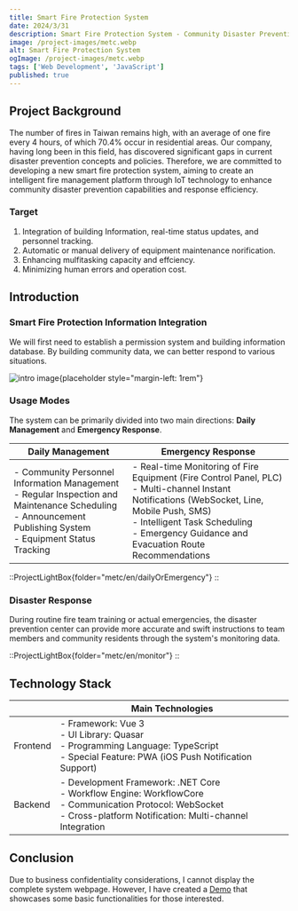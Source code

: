 ```yaml
---
title: Smart Fire Protection System
date: 2024/3/31
description: Smart Fire Protection System - Community Disaster Prevention IoT Solution
image: /project-images/metc.webp
alt: Smart Fire Protection System
ogImage: /project-images/metc.webp
tags: ['Web Development', 'JavaScript']
published: true
---
```


## Project Background

The number of fires in Taiwan remains high, with an average of one fire every 4 hours, of which 70.4% occur in residential areas.
Our company, having long been in this field, has discovered significant gaps in current disaster prevention concepts and policies.
Therefore, we are committed to developing a new smart fire protection system, aiming to create an intelligent fire management platform through IoT technology to enhance community disaster prevention capabilities and response efficiency.

### Target

1. Integration of building Information, real-time status updates, and personnel tracking.
2. Automatic or manual delivery of equipment maintenance norification.
3. Enhancing mulfitasking capacity and effciency.
4. Minimizing human errors and operation cost.

## Introduction

### Smart Fire Protection Information Integration

We will first need to establish a permission system and building information database. By building community data, we can better respond to various situations.

![intro image](/project-images/metc/en/01.intro.webp){placeholder style="margin-left: 1rem"}

### Usage Modes

The system can be primarily divided into two main directions: <b>Daily Management</b> and <b>Emergency Response</b>.

<!-- prettier-ignore-start -->
| Daily Management | Emergency Response |
| ---------------- | ------------------ |
| - Community Personnel Information Management<br>- Regular Inspection and Maintenance Scheduling<br>- Announcement Publishing System<br>- Equipment Status Tracking | - Real-time Monitoring of Fire Equipment (Fire Control Panel, PLC)<br>- Multi-channel Instant Notifications (WebSocket, Line, Mobile Push, SMS)<br>- Intelligent Task Scheduling<br>- Emergency Guidance and Evacuation Route Recommendations |
<!-- prettier-ignore-end -->

::ProjectLightBox{folder="metc/en/dailyOrEmergency"}
::

### Disaster Response

During routine fire team training or actual emergencies, the disaster prevention center can provide more accurate and swift instructions to team members and community residents through the system's monitoring data.

::ProjectLightBox{folder="metc/en/monitor"}
::

## Technology Stack

<!-- prettier-ignore-start -->
|        | Main Technologies |
| ------ | ----------------- |
| Frontend | - Framework: Vue 3<br>- UI Library: Quasar<br>- Programming Language: TypeScript<br>- Special Feature: PWA (iOS Push Notification Support) |
| Backend | - Development Framework: .NET Core<br>- Workflow Engine: WorkflowCore<br>- Communication Protocol: WebSocket<br>- Cross-platform Notification: Multi-channel Integration |
<!-- prettier-ignore-end -->

## Conclusion

Due to business confidentiality considerations, I cannot display the complete system webpage. However, I have created a [Demo](https://metc.netlify.app/) that showcases some basic functionalities for those interested.
